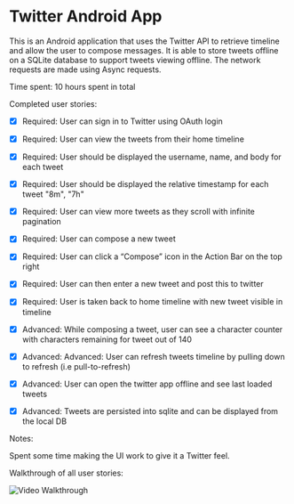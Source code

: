 # Twitter Android App

This is an Android application that uses the Twitter API to retrieve timeline and allow the user to compose messages. It is able to store tweets offline on a SQLite database to support tweets viewing offline. The network requests are made using Async requests.

Time spent: 10 hours spent in total

Completed user stories:

 * [x] Required: User can sign in to Twitter using OAuth login
 * [x] Required: User can view the tweets from their home timeline
 * [x] Required: User should be displayed the username, name, and body for each tweet
 * [x] Required: User should be displayed the relative timestamp for each tweet "8m", "7h"
 * [x] Required: User can view more tweets as they scroll with infinite pagination
 * [x] Required: User can compose a new tweet
 * [x] Required: User can click a “Compose” icon in the Action Bar on the top right
 * [x] Required: User can then enter a new tweet and post this to twitter
 * [x] Required: User is taken back to home timeline with new tweet visible in timeline
 * [x] Advanced: While composing a tweet, user can see a character counter with characters remaining for tweet out of 140
 * [x] Advanced: Advanced: User can refresh tweets timeline by pulling down to refresh (i.e pull-to-refresh)
 * [x] Advanced: User can open the twitter app offline and see last loaded tweets
 * [x] Advanced: Tweets are persisted into sqlite and can be displayed from the local DB

 
Notes:

Spent some time making the UI work to give it a Twitter feel.

Walkthrough of all user stories:

![Video Walkthrough](twitter.gif)


